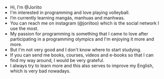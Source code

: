 - Hi, I’m @Joriito
- I'm interested in programming and love playing volleyball.
- I’m currently learning mangás, manhuas and manhwas.
- You can reach me on instagram (@joriitoo) which is the social network I use the most.
- My passion for programming is something that I came to love after participating in a programming olympics and I'm enjoying it more and more. 
- But I'm not very good and I don't know where to start studying. 
- If you can send me books, courses, videos and e-books so that I can find my way around, I would be very grateful. 
- I always try to learn more and this also serves to improve my English, which is very bad nowadays.
